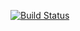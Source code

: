 [![Build Status](https://travis-ci.org/jaroslavtyc/drd-plus-races.svg?branch=master)](https://travis-ci.org/jaroslavtyc/drd-plus-races)
